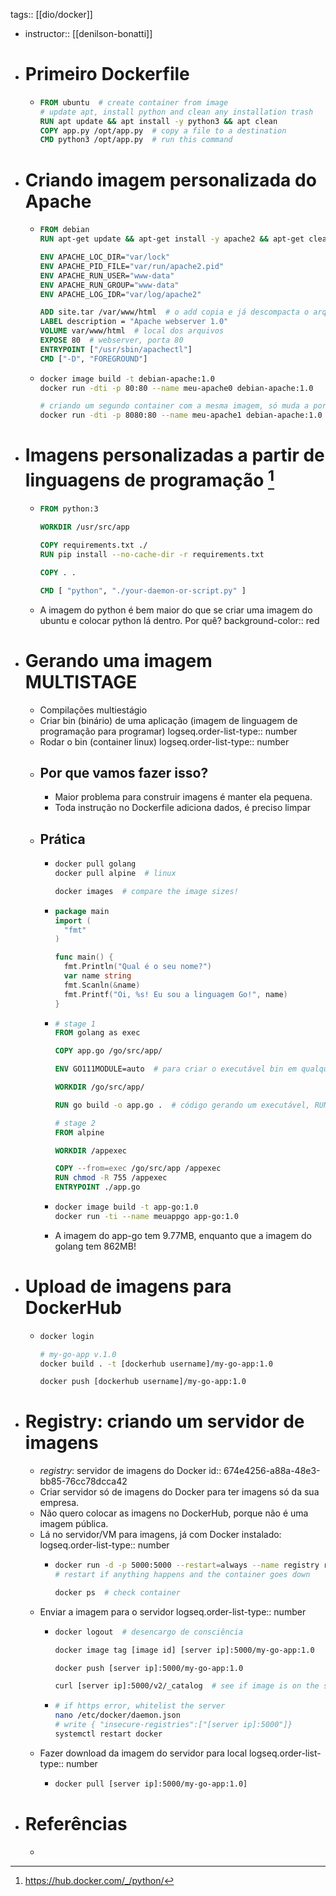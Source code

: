 tags:: [[dio/docker]]

- instructor:: [[denilson-bonatti]]
- # Primeiro Dockerfile
	- ```Dockerfile
	  FROM ubuntu  # create container from image
	  # update apt, install python and clean any installation trash
	  RUN apt update && apt install -y python3 && apt clean
	  COPY app.py /opt/app.py  # copy a file to a destination
	  CMD python3 /opt/app.py  # run this command
	  ```
- # Criando imagem personalizada do Apache
	- ```dockerfile
	  FROM debian
	  RUN apt-get update && apt-get install -y apache2 && apt-get clean
	  
	  ENV APACHE_LOC_DIR="var/lock"
	  ENV APACHE_PID_FILE="var/run/apache2.pid"
	  ENV APACHE_RUN_USER="www-data"
	  ENV APACHE_RUN_GROUP="www-data"
	  ENV APACHE_LOG_IDR="var/log/apache2"
	  
	  ADD site.tar /var/www/html  # o add copia e já descompacta o arquivo site.tar
	  LABEL description = "Apache webserver 1.0"
	  VOLUME var/www/html  # local dos arquivos
	  EXPOSE 80  # webserver, porta 80
	  ENTRYPOINT ["/usr/sbin/apachectl"]
	  CMD ["-D", "FOREGROUND"]
	  ```
	- ```bash
	  docker image build -t debian-apache:1.0
	  docker run -dti -p 80:80 --name meu-apache0 debian-apache:1.0
	  
	  # criando um segundo container com a mesma imagem, só muda a porta
	  docker run -dti -p 8080:80 --name meu-apache1 debian-apache:1.0
	  ```
- # Imagens personalizadas a partir de linguagens de programação [^1]
	- ```dockerfile
	  FROM python:3
	  
	  WORKDIR /usr/src/app
	  
	  COPY requirements.txt ./
	  RUN pip install --no-cache-dir -r requirements.txt
	  
	  COPY . .
	  
	  CMD [ "python", "./your-daemon-or-script.py" ]
	  ```
	- A imagem do python é bem maior do que se criar uma imagem do ubuntu e colocar python lá dentro. Por quê?
	  background-color:: red
- # Gerando uma imagem MULTISTAGE
	- Compilações multiestágio
	- Criar bin (binário) de uma aplicação (imagem de linguagem de programação para programar)
	  logseq.order-list-type:: number
	- Rodar o bin (container linux)
	  logseq.order-list-type:: number
	- ## Por que vamos fazer isso?
		- Maior problema para construir imagens é manter ela pequena.
		- Toda instrução no Dockerfile adiciona dados, é preciso limpar
	- ## Prática
		- ```bash
		  docker pull golang
		  docker pull alpine  # linux
		  
		  docker images  # compare the image sizes!
		  ```
		- ```go
		  package main
		  import (
		  	"fmt"
		  )
		  
		  func main() {
		    fmt.Println("Qual é o seu nome?")
		    var name string
		    fmt.Scanln(&name)
		    fmt.Printf("Oi, %s! Eu sou a linguagem Go!", name)
		  }
		  ```
		- ```Dockerfile
		  # stage 1
		  FROM golang as exec
		  
		  COPY app.go /go/src/app/
		  
		  ENV GO111MODULE=auto  # para criar o executável bin em qualquer dir
		  
		  WORKDIR /go/src/app/
		  
		  RUN go build -o app.go .  # código gerando um executável, RUN é diferente
		  
		  # stage 2
		  FROM alpine
		  
		  WORKDIR /appexec
		  
		  COPY --from=exec /go/src/app /appexec
		  RUN chmod -R 755 /appexec
		  ENTRYPOINT ./app.go
		  ```
		- ```bash
		  docker image build -t app-go:1.0
		  docker run -ti --name meuappgo app-go:1.0
		  ```
		- A imagem do app-go tem 9.77MB, enquanto que a imagem do golang tem 862MB!
- # Upload de imagens para DockerHub
	- ```bash
	  docker login
	  
	  # my-go-app v.1.0
	  docker build . -t [dockerhub username]/my-go-app:1.0
	  
	  docker push [dockerhub username]/my-go-app:1.0
	  ```
- # Registry: criando um servidor de imagens
	- *registry*: servidor de imagens do Docker
	  id:: 674e4256-a88a-48e3-bb85-76cc78dcca42
	- Criar servidor só de imagens do Docker para ter imagens só da sua empresa.
	- Não quero colocar as imagens no DockerHub, porque não é uma imagem pública.
	- Lá no servidor/VM para imagens, já com Docker instalado:
	  logseq.order-list-type:: number
		- ```bash
		  docker run -d -p 5000:5000 --restart=always --name registry registry:2
		  # restart if anything happens and the container goes down
		  
		  docker ps  # check container
		  ```
	- Enviar a imagem para o servidor
	  logseq.order-list-type:: number
		- ```bash
		  docker logout  # desencargo de consciência
		  
		  docker image tag [image id] [server ip]:5000/my-go-app:1.0
		  
		  docker push [server ip]:5000/my-go-app:1.0
		  
		  curl [server ip]:5000/v2/_catalog  # see if image is on the server
		  ```
		- ```bash
		  # if https error, whitelist the server
		  nano /etc/docker/daemon.json
		  # write { "insecure-registries":["[server ip]:5000"]}
		  systemctl restart docker
		  ```
	- Fazer download da imagem do servidor para local
	  logseq.order-list-type:: number
		- ```bash
		  docker pull [server ip]:5000/my-go-app:1.0]
		  ```
- # Referências
	- [^1]: https://hub.docker.com/_/python/